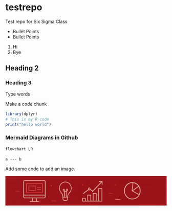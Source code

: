 # testrepo

Test repo for Six Sigma Class

- Bullet Points
- Bullet Points

1. Hi
2. Bye

## Heading 2

### Heading 3

Type words

Make a code chunk

```r
library(dplyr)
# This is my R code
print("hello world")
```

### Mermaid Diagrams in Github

```mermaid
flowchart LR

a --- b

```

Add some code to add an image.

![My image](folder/banner_icons.png)



